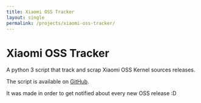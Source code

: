 ```yaml
---
title: Xiaomi OSS Tracker
layout: single
permalink: /projects/xiaomi-oss-tracker/
---
```


# Xiaomi OSS Tracker

A python 3 script that track and scrap Xiaomi OSS Kernel sources releases.

The script is available on [GitHub](https://github.com/XiaomiFirmwareUpdater/xiaomi-oss-tracker/).

It was made in order to get notified about every new OSS release :D
